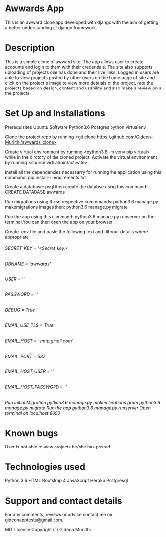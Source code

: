 # Awwards App
This is an awward clone app developed with django with the aim of getting a better understanding of django framework.

# Description
This is a simple clone of awward site. The app allows user to create accounts and login to them with their credentials. The site also supports uploading of projects one has done and their live links. Logged in users are able to view projects posted by other users on the home page of site and click on the project's image to view more detaials of the project, rate the projects based on design, content and usability and also make a review on a the projects.

# Set Up and Installations
Prerequisites
Ubuntu Software Python3.6 Postgres python virtualenv

Clone the project repo by running <git clone https://github.com/Gideon-Muriithi/awwards_clone>.

Create virtual environment by running <python3.6 -m venv pip virtual> while in the dirctory of the cloned project. Activate the virtual environment by running <source virtual/bin/activate>.

Install all the dependencies necessarry for running the application using this command: pip install-r requirements.txt

Create a database: psql then create the databse using this command: CREATE DATABASE awwards

Run migrations using these respective commmands: python3.6 manage.py makemigrations images then: python3.6 manage.py migrate

Run the app using this command: python3.6 manage.py runserver on the terminal.You can then open the app on your browser

Create .env file and paste the following text and fill your details where appropriate

###### SECRET_KEY = '<Secret_key>'
###### DBNAME = 'awwards'
###### USER = ''
###### PASSWORD = ''
###### DEBUG = True
###### EMAIL_USE_TLS = True
###### EMAIL_HOST = 'smtp.gmail.com'
###### EMAIL_PORT = 587
###### EMAIL_HOST_USER = ''
###### EMAIL_HOST_PASSWORD = ''
###### Run initial Migration python3.6 manage.py makemigrations gram python3.6 manage.py migrate Run the app python3.6 manage.py runserver Open terminal on localhost:8000

# Known bugs
User is not able to view projects he/she has posted

# Technologies used
Python 3.6
HTML
Bootstrap 4
JavaScript
Heroku
Postgresql

# Support and contact details
For any comments, reviews or advice contact me on gideonapptests@gmail.com.

MIT License
Copyright (c) Gideon Muriithi